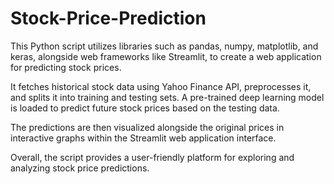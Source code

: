 # Stock-Price-Prediction
This Python script utilizes libraries such as pandas, numpy, matplotlib, and keras, alongside web frameworks like Streamlit, to create a web application for predicting stock prices. 

It fetches historical stock data using Yahoo Finance API, preprocesses it, and splits it into training and testing sets. A pre-trained deep learning model is loaded to predict future stock prices based on the testing data. 

The predictions are then visualized alongside the original prices in interactive graphs within the Streamlit web application interface. 

Overall, the script provides a user-friendly platform for exploring and analyzing stock price predictions.
